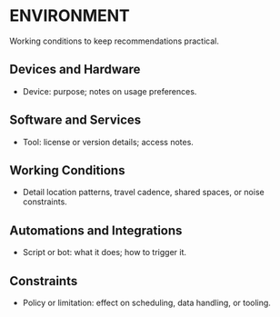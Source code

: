 # ENVIRONMENT

Working conditions to keep recommendations practical.

## Devices and Hardware
- Device: purpose; notes on usage preferences.

## Software and Services
- Tool: license or version details; access notes.

## Working Conditions
- Detail location patterns, travel cadence, shared spaces, or noise constraints.

## Automations and Integrations
- Script or bot: what it does; how to trigger it.

## Constraints
- Policy or limitation: effect on scheduling, data handling, or tooling.
